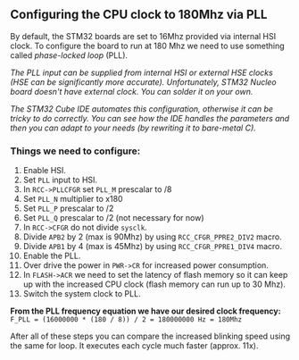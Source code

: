 ## Configuring the CPU clock to 180Mhz via PLL
By default, the STM32 boards are set to 16Mhz provided via internal HSI clock. To configure the board to run at 180 Mhz we need to use something called *phase-locked loop* (PLL).

*The PLL input can be supplied from internal HSI or external HSE clocks (HSE can be significantly more accurate). Unfortunately, STM32 Nucleo board doesn't have external clock. You can solder it on your own.*

*The STM32 Cube IDE automates this configuration, otherwise it can be tricky to do correctly. You can see how the IDE handles the parameters and then you can adapt to your needs (by rewriting it to bare-metal C).*

### Things we need to configure:
1. Enable HSI.
2. Set `PLL` input to HSI.
3. In `RCC->PLLCFGR` set `PLL_M` prescalar to /8
4. Set `PLL_N` multiplier to x180
5. Set `PLL_P` prescalar to /2
6. Set `PLL_Q` prescalar to /2 (not necessary for now)
7. In `RCC->CFGR` do not divide `sysclk`.
8. Divide `APB2` by 2 (max is 90Mhz) by using `RCC_CFGR_PPRE2_DIV2` macro.
9. Divide `APB1` by 4 (max is 45Mhz) by using `RCC_CFGR_PPRE1_DIV4` macro.
10. Enable the PLL.
11. Over drive the power in `PWR->CR` for increased power consumption.
12. In `FLASH->ACR` we need to set the latency of flash memory so it can keep up with the increased CPU clock (flash memory can run up to 30 Mhz).
13. Switch the system clock to PLL.

**From the PLL frequency equation we have our desired clock frequency:**
`F_PLL = (16000000 * (180 / 8)) / 2 = 180000000 Hz = 180Mhz`

After all of these steps you can compare the increased blinking speed using the same for loop. It executes each cycle much faster (approx. 11x).